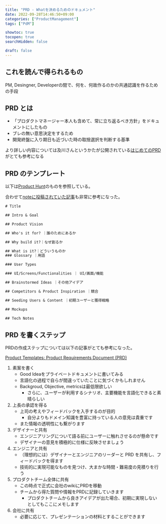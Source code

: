 ```yaml
---
title: "PRD - Whatを決めるためのドキュメント"
date: 2022-09-28T14:46:50+09:00
categories: ["ProductManagement"]
tags: ["PdM"]

showtoc: true
tocopen: true
searchHidden: false

draft: false
---
```


## これを読んで得られるもの

PM, Desingner, Developerの間で、何を、何故作るのかの共通認識を作るための手段

## PRD とは

- 「プロダクトマネージャー本人も含めて、常に立ち返るべき方針」をドキュメントにしたもの
- ブレの無い意思決定をするため
- 開発終盤に入り期日も近づいた時の取捨選択を判断する基準

より詳しい内容については及川さんというかたが公開されている[はじめてのPRD](https://www.slideshare.net/takoratta/prd-192302662)がとても参考になる

## PRD のテンプレート

以下は[Product Hunt](https://docs.google.com/document/d/1yrU5F6Gxhkfma91wf_IbZfexw8_fahbGQLW3EvwdfQI/edit)のものを参照している。

合わせて[noteに投稿されていた記事](https://note.com/miz_kushida/n/n7e35a2a2b370)も非常に参考になった。

```txt
# Title

## Intro & Goal

## Product Vision

## Who's it for? ｜誰のためにあるか

## Why build it?｜なぜ創るか

## What is it?｜どういうものか
### Glossary ｜用語

### User Types

### UI/Screens/Functionalities ｜ UI/画面/機能

## Brainstormed Ideas ｜その他アイデア

## Competitors & Product Inspiration ｜競合

## Seeding Users & Content ｜初期ユーザーと獲得戦略

## Mockups

## Tech Notes
```

## PRD を書くステップ

PRDの作成ステップについては以下の記事がとても参考になった。

[Product Templates: Product Requirements Document (PRD)](https://productschool.com/blog/product-management-2/product-template-requirements-document-prd/)

<!--
ref: https://productschool.com/blog/product-management-2/product-template-requirements-document-prd/
-->

1. 素案を書く
   - Good Ideaをプライベートドキュメントに書いてみる
   - 言語化の過程で自らが間違っていたことに気づくかもしれません
   - Backgroud, Objective, metricsは最低限欲しい
     - さらに、ユーザーが利用するシナリオ、主要機能を言語化できると素晴らしい
2. 上長の承認を得る
   - 上司の考えやフィードバックを入手するのが目的
     - 自分よりもドメイン知識を豊富に持っている人の意見は貴重です
   - また情報の透明性にも繋がります
3. デザイナーと共有
   - エンジニアリングについて語る前にユーザーに触れさせるのが懸命です
   - デザイナーの意見を積極的に仕様に反映させましょう
4. エンジニアと共有
   - （理想的には）デザイナーとエンジニアのリーダーと PRD を共有し、フィードバックを得ます
   - 技術的に実現可能なものを見つけ、大まかな時間・難易度の見積りを行う
5. プロダクトチーム全体に共有
   - この時点で正式に会社のwikiにPRDを移動
   - チームから得た質問や情報をPRDに記録していきます
     - プロダクトチームから良きアイデアが出た場合、初期に実現しないとしてもここにメモします
6. 会社に共有
   - 必要に応じて、プレゼンテーションの材料とすることができます
